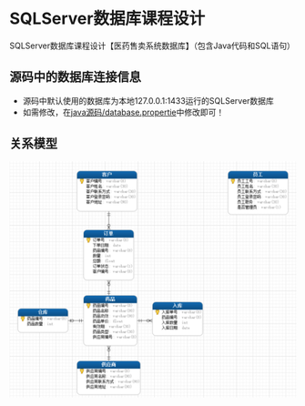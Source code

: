 # SQLServer数据库课程设计
SQLServer数据库课程设计【医药售卖系统数据库】（包含Java代码和SQL语句）
## 源码中的数据库连接信息
- 源码中默认使用的数据库为本地127.0.0.1:1433运行的SQLServer数据库
- 如需修改，在[java源码/database.propertie](https://github.com/GtLinyer/SQLServerCourseDisign/blob/master/java%E6%BA%90%E7%A0%81/database.properties)中修改即可！
## 关系模型
![关系模型](https://github.com/GtLinyer/SQLServerCourseDisign/raw/master/%E5%85%B3%E7%B3%BB%E6%A8%A1%E5%9E%8B.png)
